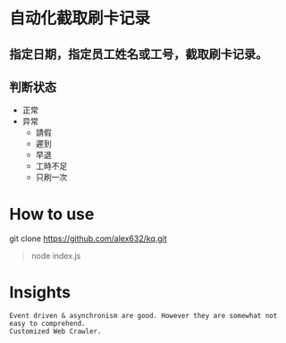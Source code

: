 # 自动化截取刷卡记录
## 指定日期，指定员工姓名或工号，截取刷卡记录。
## 判断状态
   * 正常
   * 异常
     * 請假
     * 遲到
     * 早退
     * 工時不足
     * 只刷一次


# How to use
git clone https://github.com/alex632/kq.git
> node index.js

# Insights
    Event driven & asynchronism are good. However they are somewhat not easy to comprehend.
    Customized Web Crawler.
